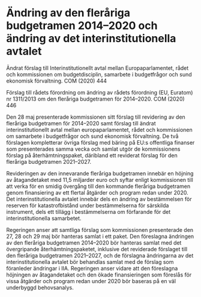 # Ändring av den fleråriga budgetramen 2014–2020 och ändring av det interinstitutionella avtalet

Ändrat förslag till Interinstitutionellt avtal mellan Europaparlamentet, rådet och
kommissionen om budgetdisciplin, samarbete i budgetfrågor och sund
ekonomisk förvaltning. COM (2020\) 444

Förslag till rådets förordning om ändring av rådets förordning (EU, Euratom) nr
1311/2013 om den fleråriga budgetramen för 2014–2020\. COM (2020\) 446

Den 28 maj presenterade kommissionen sitt förslag till revidering av den fleråriga budgetramen för 2014–2020 samt förslag till ändrat
interinstitutionellt avtal mellan europaparlamentet, rådet och kommissionen om samarbete i budgetfrågor och sund ekonomisk förvaltning. De två förslagen kompletterar övriga förslag med bäring på EU:s offentliga finanser som presenterades samma vecka och samlat utgör de kommissionens förslag på återhämtningspaket, däribland ett reviderat förslag för den fleråriga budgetramen 2021–2027\.

Revideringen av den innevarande fleråriga budgetramen innebär en höjning av åtagandetaket med 11,5 miljarder euro och syftar enligt kommissionen till att verka för en smidig övergång till den kommande fleråriga budgetramen genom finansiering av ett flertal åtgärder och program redan under 2020\. Det interinstitutionella avtalet innebär dels en ändring av bestämmelsen för reserven för katastrofbistånd under bestämmelserna för särskilda instrument, dels ett tillägg i bestämmelserna om förfarande för det interinstitutionella samarbetet.

Regeringen anser att samtliga förslag som kommissionen presenterade den 27, 28 och 29 maj bör hanteras samlat i ett paket. Den föreslagna ändringen av den fleråriga budgetramen 2014–2020 bör hanteras samlat med det övergripande återhämtningspaketet, inklusive det reviderade förslaget till den fleråriga budgetramen 2021–2027, och de förslagna ändringarna av det interinstitutionella avtalet bör behandlas samlat med de förslag som föranleder ändringar i IIA. Regeringen anser vidare att den föreslagna höjningen av åtagandetaket och den ökade finansieringen som föreslås för vissa åtgärder och program redan under 2020 bör baseras på en väl underbyggd behovsanalys.
